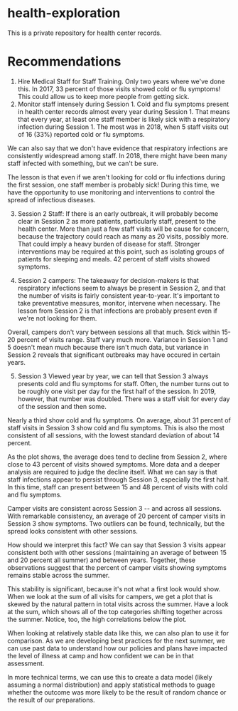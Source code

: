 # health-exploration
This is a private repository for health center records.

# Recommendations
1. Hire Medical Staff for Staff Training. Only two years where we've done this. In 2017, 33 percent of those visits showed cold or flu symptoms! This could allow us to keep more people from getting sick.
2. Monitor staff intensely during Session 1. Cold and flu symptoms present in health center records almost every year during Session 1. That means that every year, at least one staff member is likely sick with a respiratory infection during Session 1. The most was in 2018, when 5 staff visits out of 16 (33%) reported cold or flu symptoms.

We can also say that we don't have evidence that respiratory infections are consistently widespread among staff. In 2018, there might have been many staff infected with something, but we can't be sure. 

The lesson is that even if we aren't looking for cold or flu infections during the first session, one staff member is probably sick! During this time, we have the opportunity to use monitoring and interventions to control the spread of infectious diseases. 

3. Session 2 Staff: If there is an early outbreak, it will probably become clear in Session 2 as more patients, particularly staff, present to the health center. More than just a few staff visits will be cause for concern, because the trajectory could reach as many as 20 visits, possibly more. That could imply a heavy burden of disease for staff. Stronger interventions may be required at this point, such as isolating groups of patients for sleeping and meals. 42 percent of staff visits showed symptoms. 


4. Session 2 campers: 
The takeaway for decision-makers is that respiratory infections seem to always be present in Session 2, and that the number of visits is fairly consistent year-to-year. It's important to take preventative measures, monitor, intervene when necessary. The lesson from Session 2 is that infections are probably present even if we're not looking for them. 

Overall, campers don't vary between sessions all that much. Stick within 15-20 percent of visits range. Staff vary much more. Variance in Session 1 and 5 doesn't mean much because there isn't much data, but variance in Session 2 reveals that significant outbreaks may have occured in certain years.

5. Session 3
Viewed year by year, we can tell that Session 3 always presents cold and flu symptoms for staff. Often, the number turns out to be roughly one visit per day for the first half of the session. In 2019, however, that number was doubled. There was a staff visit for every day of the session and then some. 

Nearly a third show cold and flu symptoms. On average, about 31 percent of staff visits in Session 3 show cold and flu symptoms. This is also the most consistent of all sessions, with the lowest standard deviation of about 14 percent.

As the plot shows, the average does tend to decline from Session 2, where close to 43 percent of visits showed symptoms. More data and a deeper analysis are required to judge the decline itself. What we can say is that staff infections appear to persist through Session 3, especially the first half. In this time, staff can present between 15 and 48 percent of visits with cold and flu symptoms.

Camper visits are consistent across Session 3 -- and across all sessions.
With remarkable consistency, an average of 20 percent of camper visits in Session 3 show symptoms. Two outliers can be found, technically, but the spread looks consistent with other sessions.

How should we interpret this fact? We can say that Session 3 visits appear consistent both with other sessions (maintaining an average of between 15 and 20 percent all summer) and between years. Together, these observations suggest that the percent of camper visits showing symptoms remains stable across the summer.

This stability is significant, because it's not what a first look would show. When we look at the sum of all visits for campers, we get a plot that is skewed by the natural pattern in total visits across the summer. Have a look at the sum, which shows all of the top categories shifting together across the summer. Notice, too, the high correlations below the plot.

When looking at relatively stable data like this, we can also plan to use it for comparison. As we are developing best practices for the next summer, we can use past data to understand how our policies and plans have impacted the level of illness at camp and how confident we can be in that assessment. 

In more technical terms, we can use this to create a data model (likely assuming a normal distribution) and apply statistical methods to guage whether the outcome was more likely to be the result of random chance or the result of our preparations. 
